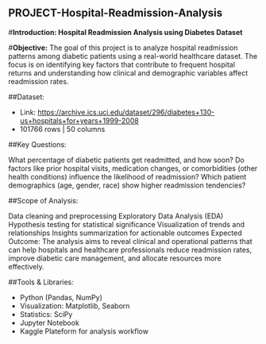 ## **PROJECT-Hospital-Readmission-Analysis**
#**Introduction: Hospital Readmission Analysis using Diabetes Dataset**

#**Objective:** The goal of this project is to analyze hospital readmission patterns among diabetic patients using a real-world healthcare dataset. The focus is on identifying key factors that contribute to frequent hospital returns and understanding how clinical and demographic variables affect readmission rates.

##Dataset:
- Link: https://archive.ics.uci.edu/dataset/296/diabetes+130-us+hospitals+for+years+1999-2008
- 101766 rows | 50 columns


##Key Questions:

What percentage of diabetic patients get readmitted, and how soon?
Do factors like prior hospital visits, medication changes, or comorbidities (other health conditions) influence the likelihood of readmission?
Which patient demographics (age, gender, race) show higher readmission tendencies?

##Scope of Analysis:

Data cleaning and preprocessing
Exploratory Data Analysis (EDA)
Hypothesis testing for statistical significance
Visualization of trends and relationships
Insights summarization for actionable outcomes
Expected Outcome: The analysis aims to reveal clinical and operational patterns that can help hospitals and healthcare professionals reduce readmission rates, improve diabetic care management, and allocate resources more effectively.

##Tools & Libraries:

- Python (Pandas, NumPy)
- Visualization: Matplotlib, Seaborn
- Statistics: SciPy
- Jupyter Notebook
- Kaggle Plateform for analysis workflow
